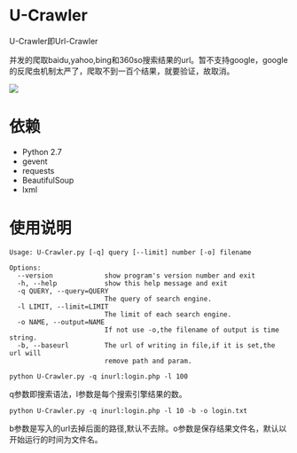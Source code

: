 # U-Crawler
U-Crawler即Url-Crawler

并发的爬取baidu,yahoo,bing和360so搜索结果的url。暂不支持google，google的反爬虫机制太严了，爬取不到一百个结果，就要验证，故取消。

![](http://ocnf2x3pk.bkt.clouddn.com/U-Crawler.png)

# 依赖

- Python 2.7
- gevent
- requests
- BeautifulSoup
- lxml

# 使用说明

```
Usage: U-Crawler.py [-q] query [--limit] number [-o] filename

Options:
  --version             show program's version number and exit
  -h, --help            show this help message and exit
  -q QUERY, --query=QUERY
                        The query of search engine.
  -l LIMIT, --limit=LIMIT
                        The limit of each search engine.
  -o NAME, --output=NAME
                        If not use -o,the filename of output is time string.
  -b, --baseurl         The url of writing in file,if it is set,the url will
                        remove path and param.
```


```python U-Crawler.py -q inurl:login.php -l 100```

q参数即搜索语法，l参数是每个搜索引擎结果的数。

```python U-Crawler.py -q inurl:login.php -l 10 -b -o login.txt```

b参数是写入的url去掉后面的路径,默认不去除。o参数是保存结果文件名，默认以开始运行的时间为文件名。

